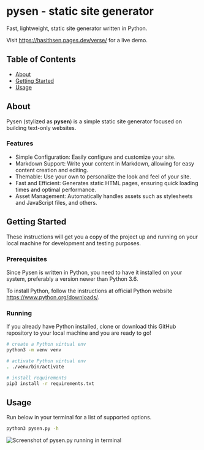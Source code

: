 # pysen - static site generator
Fast, lightweight, static site generator written in Python.

Visit https://hasithsen.pages.dev/verse/ for a live demo.

## Table of Contents
+ [About](#about)
+ [Getting Started](#getting_started)
+ [Usage](#usage)
<!-- + [Contributing](../CONTRIBUTING.md) -->

## About <a name = "about"></a>
Pysen (stylized as **pysen**) is a simple static site generator focused on building text-only websites. 

### Features

+ Simple Configuration: Easily configure and customize your site.
+ Markdown Support: Write your content in Markdown, allowing for easy content creation and editing.
+ Themable: Use your own to personalize the look and feel of your site.
+ Fast and Efficient: Generates static HTML pages, ensuring quick loading times and optimal performance.
+ Asset Management: Automatically handles assets such as stylesheets and JavaScript files, and others. 

## Getting Started <a name = "getting_started"></a>
These instructions will get you a copy of the project up and running on your local machine for development and testing purposes. 

### Prerequisites

Since Pysen is written in Python, you need to have it installed on your system, preferably a version newer than Python 3.6.

To install Python, follow the instructions at official Python website https://www.python.org/downloads/.

### Running

If you already have Python installed, clone or download this GitHub repository to your local machine and you are ready to go!

```sh
# create a Python virtual env
python3 -m venv venv

# activate Python virtual env
. ./venv/bin/activate

# install requirements
pip3 install -r requirements.txt
```

## Usage <a name = "usage"></a>

Run below in your terminal for a list of supported options. 

```sh
python3 pysen.py -h
```

![Screenshot of pysen.py running in terminal](/screenshots/pysen.png)
